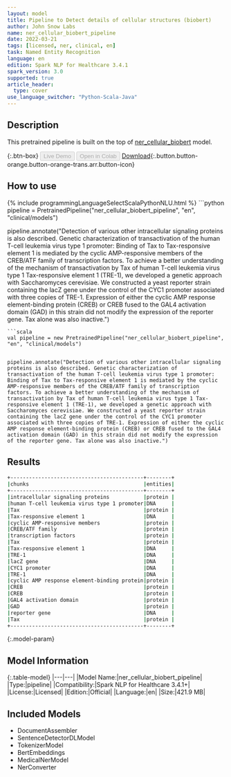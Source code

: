 ```yaml
---
layout: model
title: Pipeline to Detect details of cellular structures (biobert)
author: John Snow Labs
name: ner_cellular_biobert_pipeline
date: 2022-03-21
tags: [licensed, ner, clinical, en]
task: Named Entity Recognition
language: en
edition: Spark NLP for Healthcare 3.4.1
spark_version: 3.0
supported: true
article_header:
  type: cover
use_language_switcher: "Python-Scala-Java"
---
```


## Description

This pretrained pipeline is built on the top of [ner_cellular_biobert](https://nlp.johnsnowlabs.com/2021/04/01/ner_cellular_biobert_en.html) model.

{:.btn-box}
<button class="button button-orange" disabled>Live Demo</button>
<button class="button button-orange" disabled>Open in Colab</button>
[Download](https://s3.amazonaws.com/auxdata.johnsnowlabs.com/clinical/models/ner_cellular_biobert_pipeline_en_3.4.1_3.0_1647870475485.zip){:.button.button-orange.button-orange-trans.arr.button-icon}

## How to use



<div class="tabs-box" markdown="1">
{% include programmingLanguageSelectScalaPythonNLU.html %}
```python
pipeline = PretrainedPipeline("ner_cellular_biobert_pipeline", "en", "clinical/models")


pipeline.annotate("Detection of various other intracellular signaling proteins is also described. Genetic characterization of transactivation of the human T-cell leukemia virus type 1 promoter: Binding of Tax to Tax-responsive element 1 is mediated by the cyclic AMP-responsive members of the CREB/ATF family of transcription factors. To achieve a better understanding of the mechanism of transactivation by Tax of human T-cell leukemia virus type 1 Tax-responsive element 1 (TRE-1), we developed a genetic approach with Saccharomyces cerevisiae. We constructed a yeast reporter strain containing the lacZ gene under the control of the CYC1 promoter associated with three copies of TRE-1. Expression of either the cyclic AMP response element-binding protein (CREB) or CREB fused to the GAL4 activation domain (GAD) in this strain did not modify the expression of the reporter gene. Tax alone was also inactive.")
```
```scala
val pipeline = new PretrainedPipeline("ner_cellular_biobert_pipeline", "en", "clinical/models")


pipeline.annotate("Detection of various other intracellular signaling proteins is also described. Genetic characterization of transactivation of the human T-cell leukemia virus type 1 promoter: Binding of Tax to Tax-responsive element 1 is mediated by the cyclic AMP-responsive members of the CREB/ATF family of transcription factors. To achieve a better understanding of the mechanism of transactivation by Tax of human T-cell leukemia virus type 1 Tax-responsive element 1 (TRE-1), we developed a genetic approach with Saccharomyces cerevisiae. We constructed a yeast reporter strain containing the lacZ gene under the control of the CYC1 promoter associated with three copies of TRE-1. Expression of either the cyclic AMP response element-binding protein (CREB) or CREB fused to the GAL4 activation domain (GAD) in this strain did not modify the expression of the reporter gene. Tax alone was also inactive.")
```
</div>

## Results

```bash
+-------------------------------------------+--------+
|chunks                                     |entities|
+-------------------------------------------+--------+
|intracellular signaling proteins           |protein |
|human T-cell leukemia virus type 1 promoter|DNA     |
|Tax                                        |protein |
|Tax-responsive element 1                   |DNA     |
|cyclic AMP-responsive members              |protein |
|CREB/ATF family                            |protein |
|transcription factors                      |protein |
|Tax                                        |protein |
|Tax-responsive element 1                   |DNA     |
|TRE-1                                      |DNA     |
|lacZ gene                                  |DNA     |
|CYC1 promoter                              |DNA     |
|TRE-1                                      |DNA     |
|cyclic AMP response element-binding protein|protein |
|CREB                                       |protein |
|CREB                                       |protein |
|GAL4 activation domain                     |protein |
|GAD                                        |protein |
|reporter gene                              |DNA     |
|Tax                                        |protein |
+-------------------------------------------+--------+
```

{:.model-param}
## Model Information

{:.table-model}
|---|---|
|Model Name:|ner_cellular_biobert_pipeline|
|Type:|pipeline|
|Compatibility:|Spark NLP for Healthcare 3.4.1+|
|License:|Licensed|
|Edition:|Official|
|Language:|en|
|Size:|421.9 MB|

## Included Models

- DocumentAssembler
- SentenceDetectorDLModel
- TokenizerModel
- BertEmbeddings
- MedicalNerModel
- NerConverter
